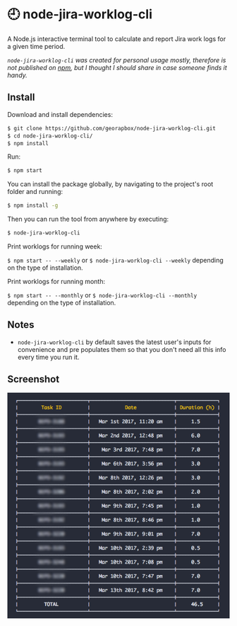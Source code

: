 # :clock9: node-jira-worklog-cli

A Node.js interactive terminal tool to calculate and report Jira work logs for a given time period.

*`node-jira-worklog-cli` was created for personal usage mostly, therefore is not published on [npm](https://www.npmjs.com/), but I thought I should share in case someone finds it handy.*

## Install

Download and install dependencies:

```sh
$ git clone https://github.com/georapbox/node-jira-worklog-cli.git
$ cd node-jira-worklog-cli/
$ npm install
```

Run:
```sh
$ npm start
```

You can install the package globally, by navigating to the project's root folder and running:
```sh
$ npm install -g
```

Then you can run the tool from anywhere by executing:
```sh
$ node-jira-worklog-cli
```

Print worklogs for running week:

`$ npm start -- --weekly` or `$ node-jira-worklog-cli --weekly` depending on the type of installation.

Print worklogs for running month:

`$ npm start -- --monthly` or `$ node-jira-worklog-cli --monthly` depending on the type of installation.

## Notes

- `node-jira-worklog-cli` by default saves the latest user's inputs for convenience and pre populates them so that you don't need all this info every time you run it.

## Screenshot

![Terminal Application Example](screenshots/screenshot.png)
